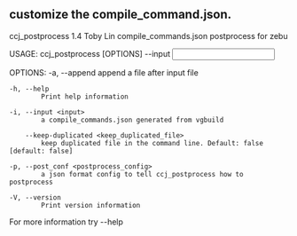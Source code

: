customize the compile_command.json.
------
ccj_postprocess 1.4
Toby Lin
compile_commands.json postprocess for zebu

USAGE:
    ccj_postprocess [OPTIONS] --input <input>

OPTIONS:
    -a, --append <append>
            append a file after input file

    -h, --help
            Print help information

    -i, --input <input>
            a compile_commands.json generated from vgbuild

        --keep-duplicated <keep_duplicated_file>
            keep duplicated file in the command line. Default: false [default: false]

    -p, --post_conf <postprocess_config>
            a json format config to tell ccj_postprocess how to postprocess

    -V, --version
            Print version information

For more information try --help
